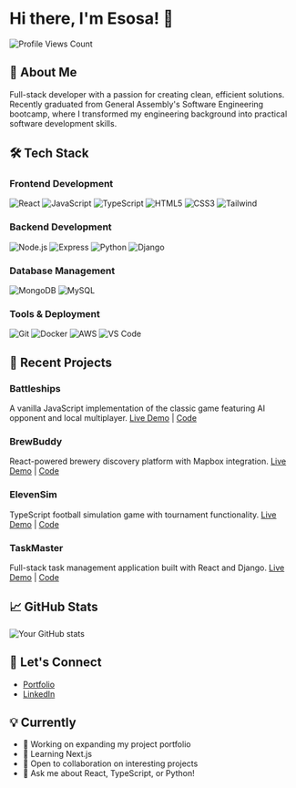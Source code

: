 # Hi there, I'm Esosa! 👋

<p align="left">
  <img src="https://hits.seeyoufarm.com/api/count/incr/badge.svg?url=https%3A%2F%2Fgithub.com%2FEsosa-Aghanenu&count_bg=%238B5CF6&title_bg=%23555555&icon=&icon_color=%23E7E7E7&title=Profile+Views&edge_flat=true" alt="Profile Views Count">
</p>


## 🚀 About Me
Full-stack developer with a passion for creating clean, efficient solutions. Recently graduated from General Assembly's Software Engineering bootcamp, where I transformed my engineering background into practical software development skills.

## 🛠️ Tech Stack

### Frontend Development
![React](https://img.shields.io/badge/REACT-20232A?style=for-the-badge&logo=react&logoColor=61DAFB)
![JavaScript](https://img.shields.io/badge/JAVASCRIPT-F7DF1E?style=for-the-badge&logo=javascript&logoColor=black)
![TypeScript](https://img.shields.io/badge/TYPESCRIPT-3178C6?style=for-the-badge&logo=typescript&logoColor=white)
![HTML5](https://img.shields.io/badge/HTML5-E34F26?style=for-the-badge&logo=html5&logoColor=white)
![CSS3](https://img.shields.io/badge/CSS3-1572B6?style=for-the-badge&logo=css3&logoColor=white)
![Tailwind](https://img.shields.io/badge/TAILWIND-38B2AC?style=for-the-badge&logo=tailwind-css&logoColor=white)

### Backend Development
![Node.js](https://img.shields.io/badge/NODE.JS-339933?style=for-the-badge&logo=node.js&logoColor=white)
![Express](https://img.shields.io/badge/EXPRESS-000000?style=for-the-badge&logo=express&logoColor=white)
![Python](https://img.shields.io/badge/PYTHON-3776AB?style=for-the-badge&logo=python&logoColor=white)
![Django](https://img.shields.io/badge/DJANGO-092E20?style=for-the-badge&logo=django&logoColor=white)

### Database Management
![MongoDB](https://img.shields.io/badge/MONGODB-47A248?style=for-the-badge&logo=mongodb&logoColor=white)
![MySQL](https://img.shields.io/badge/MYSQL-4479A1?style=for-the-badge&logo=mysql&logoColor=white)

### Tools & Deployment
![Git](https://img.shields.io/badge/GIT-F05032?style=for-the-badge&logo=git&logoColor=white)
![Docker](https://img.shields.io/badge/DOCKER-2496ED?style=for-the-badge&logo=docker&logoColor=white)
![AWS](https://img.shields.io/badge/AWS-232F3E?style=for-the-badge&logo=amazon-aws&logoColor=white)
![VS Code](https://img.shields.io/badge/VS_CODE-007ACC?style=for-the-badge&logo=visual-studio-code&logoColor=white)

## 🎯 Recent Projects
### Battleships
A vanilla JavaScript implementation of the classic game featuring AI opponent and local multiplayer.
[Live Demo](https://esosa-web.github.io/battleships-project/) | [Code](https://github.com/Esosa-web/battleships-project)

### BrewBuddy
React-powered brewery discovery platform with Mapbox integration.
[Live Demo](https://brewbudddy.netlify.app/) | [Code](https://github.com/Esosa-web/BrewBuddy)

### ElevenSim
TypeScript football simulation game with tournament functionality.
[Live Demo](https://11sim.netlify.app) | [Code](https://github.com/Esosa-web/Eleven-Sim-Frontend)

### TaskMaster
Full-stack task management application built with React and Django.
[Live Demo](https://esosa-task-manager.netlify.app) | [Code](https://github.com/Esosa-web/task-manager-frontend)

## 📈 GitHub Stats
![Your GitHub stats](https://github-readme-stats.vercel.app/api?username=Esosa-web&show_icons=true&theme=tokyonight)

## 🤝 Let's Connect
- [Portfolio](https://esosadev.netlify.app)
- [LinkedIn](https://www.linkedin.com/in/esosaemwionkpa/)

## 💡 Currently
- 🔭 Working on expanding my project portfolio
- 🌱 Learning Next.js
- 👯 Open to collaboration on interesting projects
- 💬 Ask me about React, TypeScript, or Python!
